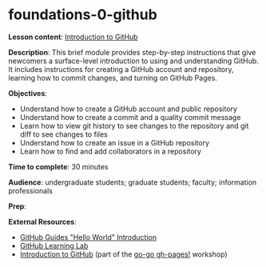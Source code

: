 # foundations-0-github

**Lesson content**: [Introduction to GitHub](https://github.com/learn-static/foundations-github/blob/main/intro-github.md)

**Description**: This brief module provides step-by-step instructions that give newcomers a surface-level introduction to using and understanding GitHub. It includes instructions for creating a GitHub account and repository, learning how to commit changes, and turning on GitHub Pages.

**Objectives**:
- Understand how to create a GitHub account and public repository
- Understand how to create a commit and a quality commit message
- Learn how to view git history to see changes to the repository and git diff to see changes to files
- Understand how to create an issue in a GitHub repository
- Learn how to find and add collaborators in a repository

**Time to complete**: 30 minutes

**Audience**: undergraduate students; graduate students; faculty; information professionals

**Prep**: 

**External Resources**:
- [GitHub Guides "Hello World" Introduction](https://guides.github.com/activities/hello-world/)
- [GitHub Learning Lab](https://lab.github.com/)
- [Introduction to GitHub](https://evanwill.github.io/go-go-ghpages-b/content/1-intro.html) (part of the [go-go gh-pages!](https://evanwill.github.io/go-go-ghpages-b/) workshop)